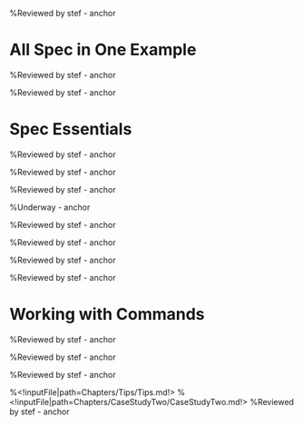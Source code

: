 <!inputFile|path=Chapters/Intro/Intro.md!>
%Reviewed by stef - anchor

# All Spec in One Example

<!inputFile|path=Chapters/FirstContact/FirstContact.md!> 
%Reviewed by stef  - anchor
<!inputFile|path=Chapters/CaseStudyOne/CaseStudyOne.md!>
%Reviewed by stef  - anchor

# Spec Essentials

<!inputFile|path=Chapters/InANutshell/InANutshell.md!> 
%Reviewed by stef  - anchor

<!inputFile|path=Chapters/TestingInSpec/TestingInSpec.md!> 
%Reviewed by stef  - anchor

<!inputFile|path=Chapters/ThreePillarsOfSpec/ThreePillarsOfSpec.md!>
%Reviewed by stef  - anchor

<!inputFile|path=Chapters/Reuse/Reuse.md!> 
%Underway  - anchor

<!inputFile|path=Chapters/ListTreeTable/ListTreeTable.md!>
%Reviewed by stef - anchor

<!inputFile|path=Chapters/ManagingWindow/ManagingWindow.md!>
%Reviewed by stef - anchor

<!inputFile|path=Chapters/LayoutContruction/Layout.md!>
%Reviewed by stef - anchor
<!inputFile|path=Chapters/DynamicPresenter/DynamicPresenter.md!>
%Reviewed by stef - anchor

<!inputFile|path=Chapters/Menus/Menus.md!>
<!inputFile|path=Chapters/Style/Style.md!>
<!inputFile|path=Chapters/Transmissions/Transmission.md!>
<!inputFile|path=Chapters/MorphicAthens/MorphicAthens.md!>

<!inputFile|path=Chapters/Inspector/Inspector.md!>

# Working with Commands

<!inputFile|path=Chapters/ContactBook2/ContactBook.md!>
%Reviewed by stef - anchor
<!inputFile|path=Chapters/Commander2/Commander.md!>
%Reviewed by stef - anchor


%Reviewed by stef - anchor

%<!inputFile|path=Chapters/Tips/Tips.md!>
%<!inputFile|path=Chapters/CaseStudyTwo/CaseStudyTwo.md!> 
%Reviewed by stef - anchor


